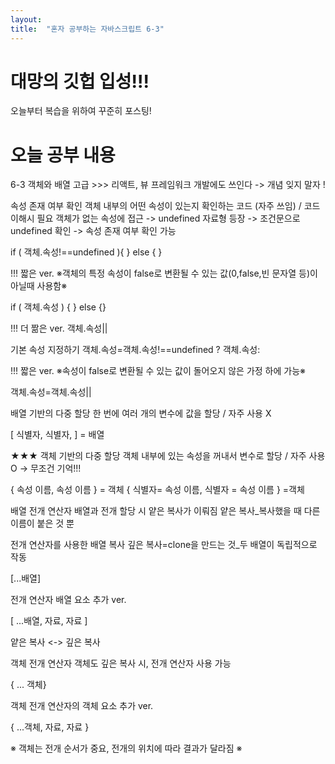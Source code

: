 ```yaml
---
layout: 
title:  "혼자 공부하는 자바스크립트 6-3"
---
```

# 대망의 깃헙 입성!!!

오늘부터 복습을 위하여 꾸준히 포스팅!

# 오늘 공부 내용

6-3 객체와 배열 고급 >>> 리액트, 뷰 프레임워크 개발에도 쓰인다 -> 개념 잊지 말자 !

속성 존재 여부 확인 
객체 내부의 어떤 속성이 있는지 확인하는 코드 (자주 쓰임) / 코드 이해시 필요
객체가 없는 속성에 접근 -> undefined 자료형 등장 -> 조건문으로 undefined 확인 -> 속성 존재 여부 확인 가능

if ( 객체.속성!==undefined  ){ }
else { }

!!! 짧은 ver.
※객체의 특정 속성이 false로 변환될 수 있는 값(0,false,빈 문자열 등)이 아닐때 사용함※

if ( 객체.속성 ) { }
else  {}

!!! 더 짦은 ver.
객체.속성||

기본 속성 지정하기
객체.속성=객체.속성!==undefined ? 객체.속성:

!!! 짧은 ver.
※속성이 false로 변환될 수 있는 값이 돌어오지 않은 가정 하에 가능※

객체.속성=객체.속성||


배열 기반의 다중 할당 
한 번에 여러 개의 변수에 값을 할당 / 자주 사용 X  

[ 식별자, 식별자, ] = 배열


★★★
객체 기반의 다중 할당 
객체 내부에 있는 속성을 꺼내서 변수로 할당 / 자주 사용 O -> 무조건 기억!!!

{ 속성 이름, 속성 이름 } = 객체
{ 식별자= 속성 이름, 식별자 = 속성 이름 } =객체


배열 전개 연산자
배열과 전개 할당 시 얕은 복사가 이뤄짐
얕은 복사_복사했을 때 다른 이름이 붙은 것 뿐

전개 연산자를 사용한 배열 복사
깊은 복사=clone을 만드는 것_두 배열이 독립적으로 작동

[...배열]

전개 연산자 배열 요소 추가 ver.

[ ...배열, 자료, 자료 ]

얕은 복사 <-> 깊은 복사

 
객체 전개 연산자
객체도 깊은 복사 시, 전개 연산자 사용 가능

{ ... 객체}

객체 전개 연산자의 객체 요소 추가 ver.

{ ...객체, 자료, 자료 }

※ 객체는 전개 순서가 중요, 전개의 위치에 따라 결과가 달라짐 ※



